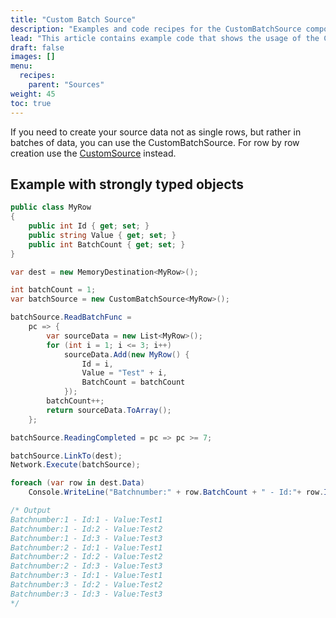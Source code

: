 ```yaml
---
title: "Custom Batch Source"
description: "Examples and code recipes for the CustomBatchSource component."
lead: "This article contains example code that shows the usage of the CustomBatchSource component."
draft: false
images: []
menu:
  recipes:
    parent: "Sources"
weight: 45
toc: true
---
```


If you need to create your source data not as single rows, but rather in batches of data, you can use the CustomBatchSource. For row by row creation use the [CustomSource](../custom-source) instead.

## Example with strongly typed objects

```C#
public class MyRow
{
    public int Id { get; set; }
    public string Value { get; set; }
    public int BatchCount { get; set; }
}

var dest = new MemoryDestination<MyRow>();

int batchCount = 1;
var batchSource = new CustomBatchSource<MyRow>();

batchSource.ReadBatchFunc =
    pc => {
        var sourceData = new List<MyRow>();
        for (int i = 1; i <= 3; i++)
            sourceData.Add(new MyRow() {
                Id = i,
                Value = "Test" + i,
                BatchCount = batchCount
            });
        batchCount++;
        return sourceData.ToArray();
    };

batchSource.ReadingCompleted = pc => pc >= 7;

batchSource.LinkTo(dest);
Network.Execute(batchSource);

foreach (var row in dest.Data)
    Console.WriteLine("Batchnumber:" + row.BatchCount + " - Id:"+ row.Id+" - Value:" + row.Value + "");

/* Output
Batchnumber:1 - Id:1 - Value:Test1
Batchnumber:1 - Id:2 - Value:Test2
Batchnumber:1 - Id:3 - Value:Test3
Batchnumber:2 - Id:1 - Value:Test1
Batchnumber:2 - Id:2 - Value:Test2
Batchnumber:2 - Id:3 - Value:Test3
Batchnumber:3 - Id:1 - Value:Test1
Batchnumber:3 - Id:2 - Value:Test2
Batchnumber:3 - Id:3 - Value:Test3
*/
```
